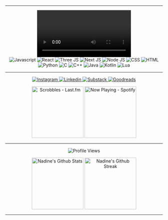 <hr>
<div align ="center">
  <video src="https://github.com/user-attachments/assets/ff78bd13-d123-48db-bb0e-350bee5a9ae1">
  </video>
</div>

<div align="center">
  <img src="https://img.shields.io/badge/JavaScript-black?style=for-the-badge&logo=javascript&logoColor=white" alt="Javascript">
  <img src="https://img.shields.io/badge/React-black?style=for-the-badge&logo=react&logoColor=white" alt="React">
  <img src="https://img.shields.io/badge/ThreeJs-black?style=for-the-badge&logo=three.js&logoColor=white" alt="Three JS">
  <img src="https://img.shields.io/badge/next%20js-black?style=for-the-badge&logo=nextdotjs&logoColor=white" alt="Next JS">
  <img src="https://img.shields.io/badge/Node%20js-black?style=for-the-badge&logo=nodedotjs&logoColor=white" alt="Node JS">
  <img src="https://img.shields.io/badge/CSS3-black?style=for-the-badge&logo=css3&logoColor=white" alt="CSS">
  <img src="https://img.shields.io/badge/HTML5-black?style=for-the-badge&logo=html5&logoColor=white" alt="HTML">
</div>

<div align="center">
    <img src="https://img.shields.io/badge/Python-black?style=for-the-badge&logo=python&logoColor=white" alt="Python">
    <img src="https://img.shields.io/badge/C-black?style=for-the-badge&logo=c&logoColor=white" alt="C">
    <img src="https://img.shields.io/badge/C%2B%2B-black?style=for-the-badge&logo=c%2B%2B&logoColor=white" alt="C++">
    <img src="https://img.shields.io/badge/Java-black?style=for-the-badge&logo=openjdk&logoColor=white" alt="Java">
    <img src="https://img.shields.io/badge/Kotlin-black?style=for-the-badge&logo=kotlin&logoColor=white" alt="Kotlin">
    <img src="https://img.shields.io/badge/Lua-black?style=for-the-badge&logo=lua&logoColor=white" alt="Lua">
</div>

<hr>
<p align="center">
  <a href="https://www.instagram.com/technaelogy/">
    <img src="https://img.shields.io/badge/Instagram-black?style=for-the-badge&logo=instagram&logoColor=white" alt="Instagram">
  </a>
  <a href="https://www.linkedin.com/in/naestech/">
    <img src="https://img.shields.io/badge/LinkedIn-black?style=for-the-badge&logo=linkedin&logoColor=white" alt="Linkedin">
  </a>
  <a href="https://technaelogy.substack.com/">
    <img src="https://img.shields.io/badge/Substack-black?style=for-the-badge&logo=substack&logoColor=white" alt="Substack">
  </a>
  <a href="https://www.goodreads.com/user/show/159912881-nae">
    <img src="https://img.shields.io/badge/Goodreads-black?style=for-the-badge&logo=goodreads&logoColor=white" alt="Goodreads">
  </a>
</p>

<div class="badges-nowlistening">
  <p align="center">
    <img src="https://lastfm-recently-played.vercel.app/api?user=naestech" alt="Scrobbles - Last.fm" height="165">
    <a href="https://spotify-github-profile.kittinanx.com/api/view?uid=gdqif9tzdsru8zeakw9e7ruwn&redirect=true">
      <img src="https://spotify-github-profile.kittinanx.com/api/view?uid=gdqif9tzdsru8zeakw9e7ruwn&cover_image=true&theme=compact&show_offline=true&background_color=121212&interchange=true" alt="Now Playing - Spotify" height="165">
    </a>
  </p>
</div>
<hr>

<div class="badges-githubstats">
  <p align="center">
    <img src="https://komarev.com/ghpvc/?username=naestech&label=Profile%20views&color=000000&style=flat" alt="Profile Views">
  </p>
  <p align="center">
    <img src="https://github-readme-stats.vercel.app/api?username=naestech&theme=dark&show_icons=true&hide_border=true&count_private=true" alt="Nadine's Github Stats" height="165">
    <img src="https://github-readme-streak-stats.herokuapp.com/?user=naestech&theme=dark&hide_border=true" alt="Nadine's Github Streak" height="165">
  </p>
</div>

<hr>
  
<!--
**naestech/naestech** is a ✨ _special_ ✨ repository because its `README.md` (this file) appears on your GitHub profile.

Here are some ideas to get you started:

- 🔭 I’m currently working on ...
- 🌱 I’m currently learning ...
- 👯 I’m looking to collaborate on ...
- 🤔 I’m looking for help with ...
- 💬 Ask me about ...
- 📫 How to reach me: ...
- 😄 Pronouns: ...
- ⚡ Fun fact: ...
-->
